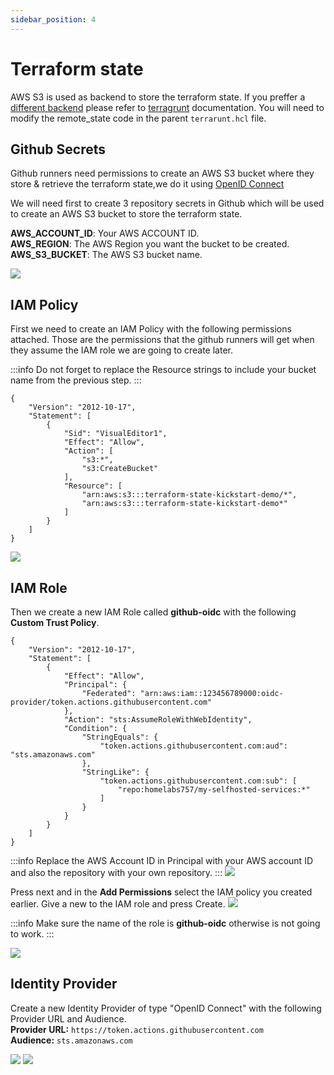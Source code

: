 ```yaml
---
sidebar_position: 4
---
```


# Terraform state
AWS S3 is used as backend to store the terraform state. If you preffer a [different backend](https://developer.hashicorp.com/terraform/language/backend) please refer to  [terragrunt](https://terragrunt.gruntwork.io/docs/features/state-backend/) documentation.
You will need to modify the remote_state code in the parent `terrarunt.hcl` file. 

## Github Secrets
Github runners need permissions to create an AWS S3 bucket where they store & retrieve the terraform state,we do it using [OpenID Connect](https://docs.github.com/en/actions/security-for-github-actions/security-hardening-your-deployments/configuring-openid-connect-in-amazon-web-services)

We will need first to create 3 repository secrets in Github which will be used to create an AWS S3 bucket to store the terraform state.

**AWS_ACCOUNT_ID**:  Your AWS ACCOUNT ID.  
**AWS_REGION**: The AWS Region you want the bucket to be created.  
**AWS_S3_BUCKET**: The AWS S3 bucket name.  

![](../../static/img/github-aws-secrets.png)

## IAM Policy

First we need to create an IAM Policy with the following permissions attached. Those are the permissions that the github runners will get when they assume the IAM role we are going to create later.

:::info
    Do not forget to replace the Resource strings to include your bucket name from the previous step.
:::
```
{
    "Version": "2012-10-17",
    "Statement": [
        {
            "Sid": "VisualEditor1",
            "Effect": "Allow",
            "Action": [
                "s3:*",
                "s3:CreateBucket"
            ],
            "Resource": [
                "arn:aws:s3:::terraform-state-kickstart-demo/*", 
                "arn:aws:s3:::terraform-state-kickstart-demo*"
            ]
        }
    ]
}
```

![](../../static/img/iam-policy.png)

## IAM Role

Then we create a new IAM Role called **github-oidc** with the following **Custom Trust Policy**.

```
{
    "Version": "2012-10-17",
    "Statement": [
        {
            "Effect": "Allow",
            "Principal": {
                "Federated": "arn:aws:iam::123456789000:oidc-provider/token.actions.githubusercontent.com"
            },
            "Action": "sts:AssumeRoleWithWebIdentity",
            "Condition": {
                "StringEquals": {
                    "token.actions.githubusercontent.com:aud": "sts.amazonaws.com"
                },
                "StringLike": {
                    "token.actions.githubusercontent.com:sub": [
                        "repo:homelabs757/my-selfhosted-services:*"
                    ]
                }
            }
        }
    ]
}
```

:::info
    Replace the AWS Account ID in Principal with your AWS account ID and also the repository with your own repository.
:::
![](../../static/img/iam-role.png)

Press next and in the **Add Permissions** select the IAM policy you created earlier. Give a new to the IAM role and press Create.
![](../../static/img/iam-role-select-policy.png)

:::info
    Make sure the name of the role is **github-oidc** otherwise is not going to work.
::: 

![](../../static/img/aws-oidc-role.png)

## Identity Provider

Create a new Identity Provider of type "OpenID Connect" with the following Provider URL and Audience.  
**Provider URL:** `https://token.actions.githubusercontent.com`  
**Audience:** `sts.amazonaws.com`  

![](../../static/img/iam-provider.png)
![](../../static/img/oidc-github.png)

